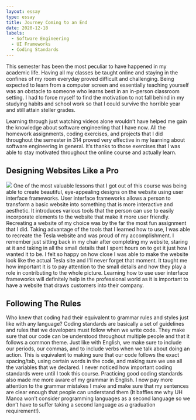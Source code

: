 ```yaml
---
layout: essay
type: essay
title: Journey Coming to an End
date: 2020-12-18
labels:
  - Software Engineering
  - UI Frameworks
  - Coding Standards
---
```


This semester has been the most peculiar to have happened in my academic life. Having all my classes be taught online and staying in the confines of my room everyday proved difficult and challenging. Being expected to learn from a computer screen and essentially teaching yourself was an obstacle to someone who learns best in an in-person classroom setting. I had to force myself to find the motivation to not fall behind in my studying habits and school work so that I could survive the horrible year and still attain steller grades. 

Learning through just watching videos alone wouldn’t have helped me gain the knowledge about software engineering that I have now. All the homework assignments, coding exercises, and projects that I did throughout the semester in 314 proved very effective in my learning about software engineering in general. It’s thanks to those exercises that I was able to stay motivated throughout the online course and actually learn.

## Designing Websites Like a Pro

<img class="ui medium right floated rounded image" src="../images/tesla.png">
One of the most valuable lessons that I got out of this course was being able to create beautiful, eye-appealing designs on the website using user interface frameworks. User interface frameworks allows a person to transform a basic website into something that is more interactive and aesthetic. It introduces various tools that the person can use to easily incorporate elements to the website that make it more user friendly. Recreating a website of my choice was by the far the most fun assignment that I did. Taking advantage of the tools that I learned how to use, I was able to recreate the Tesla website and was proud of my accomplishment. I remember just sitting back in my chair after completing my website, staring at it and taking in all the small details that I spent hours on to get it just how I wanted it to be. I felt so happy on how close I was able to make the website look like the actual Tesla site and I'll never forget that moment. It taught me how important it is to pay attention to the small details and how they play a role in contributing to the whole picture. Learning how to use user interface frameworks will definitely help in the professional world as it is important to have a website that draws customers into their company. 

## Following The Rules 

Who knew that coding had their equivalent to grammar rules and styles just like with any language? Coding standards are basically a set of guidelines and rules that we developers must follow when we write code. They make sure that our code can be understood throughout multiple people and that it follows a common theme. Just like with English, we make sure to include our periods, our commas, and to include verbs when we talk about doing an action. This is equivalent to making sure that our code follows the exact spacing/tab, using certain words in the code, and making sure we use all the variables that we declared. I never noticed how important coding standards were until I took this course. Practicing good coding standards also made me more aware of my grammar in English. I now pay more attention to the grammar mistakes I make and make sure that my sentences are clear enough that people can understand them (It baffles me why UH Manoa won’t consider programming languages as a second language so we don’t have to suffer taking a second language as a graduation requirement!).

